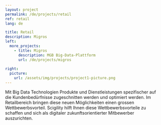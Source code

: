 ```yaml
---
layout: project
permalink: /de/projects/retail
ref: retail
lang: de

title: Retail
description: Migros
left:
  more_projects:
    - title: Migros
      description: MGB Big-Data-Plattform
      url: /de/projects/migros
  
right:
  picture:
    url: /assets/img/projects/project1-picture.png
---
```


Mit Big Data Technologien Produkte und Dienstleistungen spezifischer auf die Kundenbedürfnisse zugeschnitten werden und optimiert werden. Im Retailbereich bringen diese neuen Möglichkeiten einen grossen Wettbewerbsvorteil. Scigility hilft Ihnen diese Wettbewerbsvorteile zu schaffen und sich als digitaler zukunftsorientierter Mitbewerber auszurichten.
